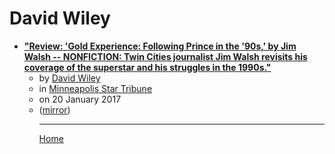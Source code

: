 # David Wiley

 - [**"Review: 'Gold Experience: Following Prince in the '90s,' by Jim Walsh -- NONFICTION: Twin Cities journalist Jim Walsh revisits his coverage of the superstar and his struggles in the 1990s."**](https://www.startribune.com/review-gold-experience-following-prince-in-the-90s-by-jim-walsh/411259075/)<ul><li>by [David Wiley](../../authors/david-wiley/index.md)</li><li>in [Minneapolis Star Tribune](https://www.startribune.com/)</li><li>on 20 January 2017</li><li>([mirror](https://web.archive.org/web/*/https://www.startribune.com/review-gold-experience-following-prince-in-the-90s-by-jim-walsh/411259075/))</li><ul>

----

[Home](../index.md)
